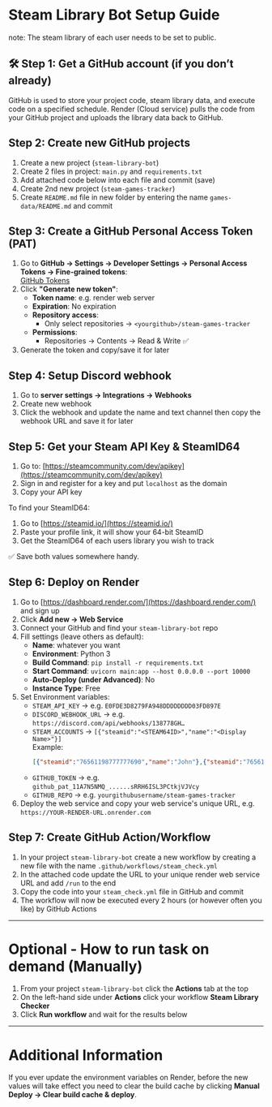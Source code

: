 # Steam Library Bot Setup Guide
note: The steam library of each user needs to be set to public.

## 🛠 Step 1: Get a GitHub account (if you don’t already)

GitHub is used to store your project code, steam library data, and execute code on a specified schedule. Render (Cloud service) pulls the code from your GitHub project and uploads the library data back to GitHub.

## Step 2: Create new GitHub projects

1. Create a new project (`steam-library-bot`)
2. Create 2 files in project: `main.py` and `requirements.txt`
3. Add attached code below into each file and commit (save)
4. Create 2nd new project (`steam-games-tracker`)
5. Create `README.md` file in new folder by entering the name `games-data/README.md` and commit

## Step 3: Create a GitHub Personal Access Token (PAT)

1. Go to **GitHub → Settings → Developer Settings → Personal Access Tokens → Fine-grained tokens**:  
   [GitHub Tokens](https://github.com/settings/tokens)
2. Click **"Generate new token"**:
   - **Token name**: e.g. render web server
   - **Expiration**: No expiration
   - **Repository access**:
     - Only select repositories → `<yourgithub>/steam-games-tracker`
   - **Permissions**:
     - Repositories → Contents → Read & Write ✅
3. Generate the token and copy/save it for later

## Step 4: Setup Discord webhook

1. Go to **server settings → Integrations → Webhooks**
2. Create new webhook
3. Click the webhook and update the name and text channel then copy the webhook URL and save it for later

## Step 5: Get your Steam API Key & SteamID64

1. Go to: [https://steamcommunity.com/dev/apikey](https://steamcommunity.com/dev/apikey)
2. Sign in and register for a key and put `localhost` as the domain
3. Copy your API key

To find your SteamID64:

1. Go to [https://steamid.io/](https://steamid.io/)
2. Paste your profile link, it will show your 64-bit SteamID
3. Get the SteamID64 of each users library you wish to track

✅ Save both values somewhere handy.

## Step 6: Deploy on Render

1. Go to [https://dashboard.render.com/](https://dashboard.render.com/) and sign up
2. Click **Add new → Web Service**
3. Connect your GitHub and find your `steam-library-bot` repo
4. Fill settings (leave others as default):
   - **Name**: whatever you want
   - **Environment**: Python 3
   - **Build Command**: `pip install -r requirements.txt`
   - **Start Command**: `uvicorn main:app --host 0.0.0.0 --port 10000`
   - **Auto-Deploy (under Advanced)**: No
   - **Instance Type**: Free
5. Set Environment variables:
   - `STEAM_API_KEY` → e.g. `E0FDE3D8279FA948DDDDDDDD03FD897E`
   - `DISCORD_WEBHOOK_URL` → e.g. `https://discord.com/api/webhooks/138778GH…`
   - `STEAM_ACCOUNTS` → `[{"steamid":"<STEAM64ID>","name":"<Display Name>"}]`  
     Example:  
     ```json
     [{"steamid":"76561198777777690","name":"John"},{"steamid":"76561198888888690","name":"Jane"}]
     ```
   - `GITHUB_TOKEN` → e.g. `github_pat_11A7N5NMQ_......sRRH6ISL3PCtkjVJVcy`
   - `GITHUB_REPO` → e.g. `yourgithubusername/steam-games-tracker`
6. Deploy the web service and copy your web service's unique URL, e.g. `https://YOUR-RENDER-URL.onrender.com`

## Step 7: Create GitHub Action/Workflow

1. In your project `steam-library-bot` create a new workflow by creating a new file with the name `.github/workflows/steam_check.yml`
2. In the attached code update the URL to your unique render web service URL and add `/run` to the end
3. Copy the code into your `steam_check.yml` file in GitHub and commit
4. The workflow will now be executed every 2 hours (or however often you like) by GitHub Actions

---

# Optional - How to run task on demand (Manually)

1. From your project `steam-library-bot` click the **Actions** tab at the top
2. On the left-hand side under **Actions** click your workflow **Steam Library Checker**
3. Click **Run workflow** and wait for the results below

---

# Additional Information

If you ever update the environment variables on Render, before the new values will take effect you need to clear the build cache by clicking **Manual Deploy → Clear build cache & deploy**.
